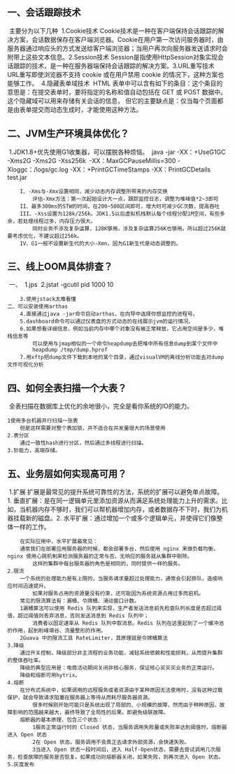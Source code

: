 ## 一、会话跟踪技术

​    主要分为以下几种
​    1.Cookie技术
​        Cookie技术是一种在客户端保持会话跟踪的解决方案，会话数据保存在客户端浏览器。
​        Cookie在用户第一次访问服务器时，由服务器通过响应头的方式发送给客户端浏览器；当用户再次向服务器发送请求时会附带上这些文本信息。
​    2.Session技术
​        Session是指使用HttpSession对象实现会话跟踪的技术，是一种在服务器端保持会话跟踪的解决方案。
​    3.URL重写技术
​        URL重写即使浏览器不支持 cookie 或在用户禁用 cookie 的情况下，这种方案也能够工作。
​    4.隐藏表单域技术
​        HTML 表单中可以含有如下的条目：<input type="hidden" name="session" value="a1234">
​        这个条目的意思是：在提交表单时，要将指定的名称和值自动包括在 GET 或 POST 数据中。这个隐藏域可以用来存储有关会话的信息，
​        但它的主要缺点是：仅当每个页面都是由表单提交而动态生成时，才能使用这种方法。

## 二、JVM生产环境具体优化？

​    1.JDK1.8+优先使用G1收集器，可以摆脱各种烦恼。
​        java -jar -XX：+UseG1GC -Xms2G -Xms2G -Xss256k
​        -XX：MaxGCPauseMillis=300
​        -Xloggc：/logs/gc.log -XX：+PrintGCTimeStamps -XX：PrintGCDetails test.jar

        I、-Xms与-Xmx设置相同，减少动态内存调整所带来的内存交换
            评估-Xmx方法：第一次起始设计大一点，跟踪监控日志，调整为堆峰值*2~3即可
        II、最多300ms的STW的时间，在200~500区间即可，增大时可减少GC次数，提高吞吐
        III、-Xss设置为128k/256k。JDK1.5以后虚拟机栈默认每个线程分配1M空间，有些多余，若处理线程过多，内存压力很大。
            同时业务不涉及复杂运算，128K够用。涉及复杂运算256K也够用。所以超过256K就要考虑优化，不建议超过256k。
        IV、G1一般不设置新生代的大小-Xmn，因为G1新生代是动态调整的。

## 三、线上OOM具体排查？

​    一、
​        1.jps
​        2.jstat -gcutil pid 1000 10












        3.使用jstack太难看懂
    二、可以安装使用arthas
        4.直接通过java -jar命令启动arthas，在向导中选择你想监控的进程号。
        5.dashboard命令可以通过仪表盘的方式动态的在线展示jvm的运行情况。
        6.如果想看详细信息，例如当前内存中哪个对象没有被正常释放，它占用空间是多少，堆栈信息等
            可以使用与jmap相似的一个命令heapdump去把堆中所有信息dump到某个文件中
            heapdump /tmp/dump.hprof
        7.用xftp把dump文件下载到本地的某个目录，通过visualVM的离线分析功能去对dump文件可视化分析

## 四、如何全表扫描一个大表？

​    全表扫描在数据库上优化的余地很小，完全是看你系统的IO的能力。

    1使用多台机器并行扫描一张表
        但是这样需要对整个表加锁，并不适合在并发量很大的场景使用
    2.表分区
        通过一致性hash进行分区，然后通过多线程进行扫描。
    3.钞能力，高端存储。

## 五、业务层如何实现高可用？

​    1.扩展
​        扩展是最常见的提升系统可靠性的方法，系统的扩展可以避免单点故障。
​        1. 垂直扩展：是在同一逻辑单元里添加资源从而满足系统处理能力上升的需求。比如，当机器内存不够时，我们可以帮机器增加内存，或者数据存不下时，我们为机器挂载新的磁盘。
​        2. 水平扩展：通过增加一个或多个逻辑单元，并使得它们像整体一样的工作。

        在实际应用中，水平扩展最常见：
        通常我们在部署应用服务器的时候，都会部署多台，然后使用 nginx 来做负载均衡，nginx 使用心跳机制来检测服务器的正常与否，无响应的服务就从集群中剔除。
            这样的集群中每台服务器的角色是相同的，同时提供一样的服务。
    2.限流
        一个系统的处理能力是有上限的，当服务请求量超过处理能力，通常会引起排队，造成响应时间迅速提升。
            如果对服务占用的资源量没有约束，还可能因为系统资源占用过多而宕机。
        常见的限流算法有：漏桶、令牌桶、滑动窗口计数。
        1漏桶算法可以使用 Redis 队列来实现，生产者发送消息前先检查队列长度是否超过阈值，超过阈值则丢弃消息，否则发送消息到 Redis 队列中；
            消费者以固定速率从 Redis 队列中取消息。Redis 队列在这里起到了一个缓冲池的作用，起到削峰填谷、流量整形的作用。
        2Guava 中的限流工具 RateLimiter，其原理就是令牌桶算法
    3.降级
        通过开关控制，降级部分非主流程的业务功能，减轻系统依赖和性能损耗，从而提升集群的整体吞吐率。
        降级的典型应用是：电商活动期间关闭非核心服务，保证核心买买买业务的正常运行。
        降级和熔断可用hytrix。
    4.熔断
        在分布式系统中，如果调用的远程服务或者资源由于某种原因无法使用时，没有这种过载保护，就会导致请求阻塞在服务器上等待从而耗尽服务器资源。
            很多时候刚开始可能只是系统出现了局部的、小规模的故障，然而由于种种原因，故障影响的范围越来越大，最终导致了全局性的后果。即避免级联故障。
        熔断器的基本原理，包含三个状态：
            1服务正常运行时的 Closed 状态，当服务调用失败量或失败率达到阈值时，熔断器进入 Open 状态
            2在 Open 状态，服务调用不会真正去请求外部资源，会快速失败。
            3当进入 Open 状态一段时间后，进入 Half-Open状态，需要去尝试调用几次服务，检查故障的服务是否恢复。如果成功则熔断器关闭，如果失败，则再次进入 Open 状态。
    5.灰度发布